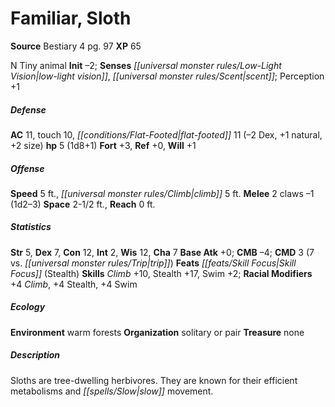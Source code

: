 ﻿---
cssclass: [monsters]
title1: Familiar, Sloth
title2: Sloth
CR: 1/6
sources:
- name: Bestiary 4
  page: 97
  link: http://paizo.com/products/btpy91ds?Pathfinder-Roleplaying-Game-Bestiary-4
XP: 65
alignment: N
size: Tiny
type: animal
initiative:
  bonus: -2
senses:
  low-light vision: true
  scent: true
AC:
  AC: 11
  touch: 10
  flat_footed: 11
  components:
    dex: -2
    natural: 1
    size: 2
HP:
  HP: 5
  long: 1d8+1
saves:
  fort: 3
  ref: 0
  will: 1
speeds:
  base: 5
  climb: 5
attacks:
  melee:
  - - text: 2 claws -1 (1d2-3)
      entries:
      - - damage: 1d2-3
      count: 2
      attack: claws
      bonus:
      - -1
space: 2.5
reach: 0
ability_scores:
  STR: 5
  DEX: 7
  CON: 12
  INT: 2
  WIS: 12
  CHA: 7
BAB: 0
CMB: -4
CMD: 3
CMD_other: 7 vs. trip
feats:
- name: Skill Focus (Stealth)
skills:
  Climb: 10
  Stealth: 17
  Swim: 2
  Perception: 1
  _racial_mods:
    Climb:
      _: 4
    Stealth:
      _: 4
    Swim:
      _: 4
ecology:
  environment: warm forests
  organization: solitary or pair
  treasure_type: none
desc_long: Sloths are tree-dwelling herbivores. They are known for their efficient
  metabolisms and slow movement.

---

# Familiar, Sloth

**Source** Bestiary 4 pg. 97
**XP** 65

N Tiny animal
**Init** –2; **Senses** _[[universal monster rules/Low-Light Vision|low-light vision]]_, _[[universal monster rules/Scent|scent]]_; Perception +1

##### Defense

**AC** 11, touch 10, _[[conditions/Flat-Footed|flat-footed]]_ 11 (–2 Dex, +1 natural, +2 size)
**hp** 5 (1d8+1)
**Fort** +3, **Ref** +0, **Will** +1

##### Offense
**Speed** 5 ft., _[[universal monster rules/Climb|climb]]_ 5 ft.
**Melee** 2 claws –1 (1d2–3)
**Space** 2-1/2 ft., **Reach** 0 ft.

##### Statistics
**Str** 5, **Dex** 7, **Con** 12, **Int** 2, **Wis** 12, **Cha** 7
**Base Atk** +0; **CMB** –4; **CMD** 3 (7 vs. _[[universal monster rules/Trip|trip]]_)
**Feats** _[[feats/Skill Focus|Skill Focus]]_ (Stealth)
**Skills** _Climb_ +10, Stealth +17, Swim +2; **Racial Modifiers** +4 _Climb_, +4 Stealth, +4 Swim

##### Ecology

**Environment** warm forests
**Organization** solitary or pair
**Treasure** none

##### Description

Sloths are tree-dwelling herbivores. They are known for their efficient metabolisms and _[[spells/Slow|slow]]_ movement.